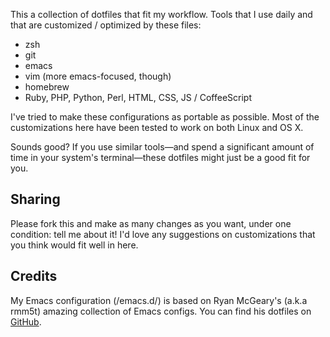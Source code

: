 This a collection of dotfiles that fit my workflow. Tools that I use daily and that are customized / optimized by these files:

-  zsh
-  git
-  emacs
-  vim (more emacs-focused, though)
-  homebrew
-  Ruby, PHP, Python, Perl, HTML, CSS, JS / CoffeeScript

I've tried to make these configurations as portable as possible. Most of the customizations here have been tested to work on both Linux and OS X.

Sounds good? If you use similar tools—and spend a significant amount of time in your system's terminal—these dotfiles might just be a good fit for you.

## Sharing

Please fork this and make as many changes as you want, under one condition: tell me about it! I'd love any suggestions on customizations that you think would fit well in here.

## Credits

My Emacs configuration (/emacs.d/) is based on Ryan McGeary's (a.k.a rmm5t) amazing collection of Emacs configs. You can find his dotfiles on [GitHub](https://github.com/rmm5t/dotfiles "rmm5t's dotfiles on GitHub").
